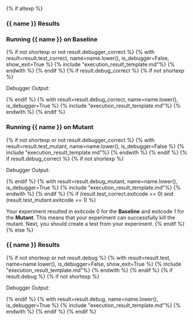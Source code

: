 {% if altexp %}
### {{ name }} Results

### Running {{ name }} on Baseline
{% if not shortexp or not result.debugger_correct %}
{% with result=result.test_correct, name=name.lower(), is_debugger=False, show_exit=True %}
{% include "execution_result_template.md"%}
{% endwith %}
{% endif %}
{% if result.debug_correct %}
{% if not shortexp %}

Debugger Output:

{% endif %}
{% with result=result.debug_correct, name=name.lower(), is_debugger=True %}
{% include "execution_result_template.md"%}
{% endwith %}
{% endif %}

### Running {{ name }} on Mutant
{% if not shortexp or not result.debugger_correct %}
{% with result=result.test_mutant, name=name.lower(), is_debugger=False %}
{% include "execution_result_template.md"%}
{% endwith %}
{% endif %}
{% if result.debug_correct %}
{% if not shortexp %}

Debugger Output:

{% endif %}
{% with result=result.debug_mutant, name=name.lower(), is_debugger=True %}
{% include "execution_result_template.md"%}
{% endwith %}
{% endif %}
{% if (result.test_correct.exitcode == 0) and (result.test_mutant.exitcode == 1) %}

Your experiment resulted in exitcode 0 for the **Baseline** and exitcode 1 for the **Mutant**. This means that your experiment can successfully kill the mutant. Next, you should create a test from your experiment.
{% endif %}
{% else %}
### {{ name }} Results

{% if not shortexp or not result.debug %}
{% with result=result.test, name=name.lower(), is_debugger=False, show_exit=True %}
{% include "execution_result_template.md"%}
{% endwith %}
{% endif %}
{% if result.debug %}
{% if not shortexp %}

Debugger Output:

{% endif %}
{% with result=result.debug, name=name.lower(), is_debugger=True %}
{% include "execution_result_template.md"%}
{% endwith %}
{% endif %}
{% endif %}
